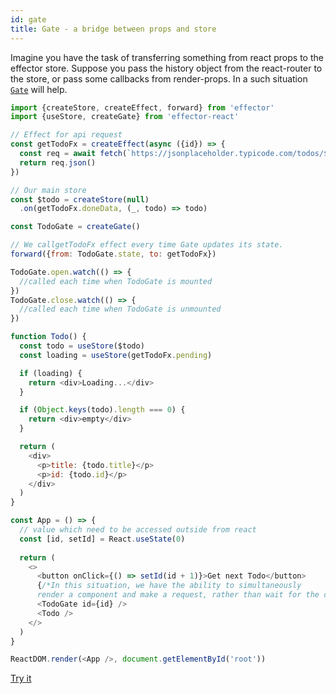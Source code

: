 ```yaml
---
id: gate
title: Gate - a bridge between props and store
---
```


Imagine you have the task of transferring something from react props to the effector store.
Suppose you pass the history object from the react-router to the store, or pass some callbacks from render-props.
In a such situation [`Gate`](https://effector.dev/docs/api/effector-react/gate) will help.

```js
import {createStore, createEffect, forward} from 'effector'
import {useStore, createGate} from 'effector-react'

// Effect for api request
const getTodoFx = createEffect(async ({id}) => {
  const req = await fetch(`https://jsonplaceholder.typicode.com/todos/${id}`)
  return req.json()
})

// Our main store
const $todo = createStore(null)
  .on(getTodoFx.doneData, (_, todo) => todo)

const TodoGate = createGate()

// We callgetTodoFx effect every time Gate updates its state.
forward({from: TodoGate.state, to: getTodoFx})

TodoGate.open.watch(() => {
  //called each time when TodoGate is mounted
})
TodoGate.close.watch(() => {
  //called each time when TodoGate is unmounted
})

function Todo() {
  const todo = useStore($todo)
  const loading = useStore(getTodoFx.pending)

  if (loading) {
    return <div>Loading...</div>
  }

  if (Object.keys(todo).length === 0) {
    return <div>empty</div>
  }

  return (
    <div>
      <p>title: {todo.title}</p>
      <p>id: {todo.id}</p>
    </div>
  )
}

const App = () => {
  // value which need to be accessed outside from react
  const [id, setId] = React.useState(0)
  
  return (
    <>
      <button onClick={() => setId(id + 1)}>Get next Todo</button>
      {/*In this situation, we have the ability to simultaneously
      render a component and make a request, rather than wait for the component*/}
      <TodoGate id={id} />
      <Todo />
    </>
  )
}

ReactDOM.render(<App />, document.getElementById('root'))
```

[Try it](https://share.effector.dev/9v1FdQus)
